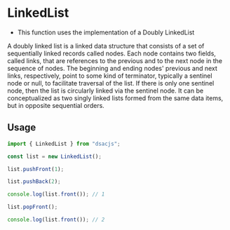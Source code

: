 # LinkedList

- This function uses the implementation of a Doubly LinkedList

A doubly linked list is a linked data structure that consists of a set of sequentially linked records called nodes. Each node contains two fields, called links, that are references to the previous and to the next node in the sequence of nodes. The beginning and ending nodes' previous and next links, respectively, point to some kind of terminator, typically a sentinel node or null, to facilitate traversal of the list. If there is only one sentinel node, then the list is circularly linked via the sentinel node. It can be conceptualized as two singly linked lists formed from the same data items, but in opposite sequential orders.

## Usage

```js
import { LinkedList } from "dsacjs";

const list = new LinkedList();

list.pushFront(1);

list.pushBack(2);

console.log(list.front()); // 1

list.popFront();

console.log(list.front()); // 2
```
